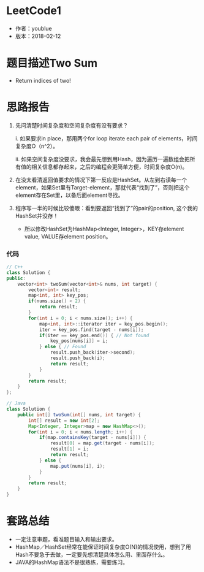# LeetCode1
* 作者：youblue
* 版本：2018-02-12

# 题⽬描述Two Sum
* Return indices of two!

# 思路报告
1.  先问清楚时间复杂度和空间复杂度有没有要求？

    i. 如果要求in place，那用两个for loop iterate each pair of elements，时间复杂度O（n^2）。

    ii. 如果空间复杂度没要求，我会最先想到用Hash，因为遍历一遍数组会把所有值的相关信息都存起来，之后的编程会更简单方便，时间复杂度O(n)。

2. 在没太看清返回值要求的情况下第一反应是HashSet。从左到右读每一个element，如果Set里有Target-element，那就代表“找到了”，否则把这个element存在Set里，以备后面element寻找。

3. 程序写一半的时候比较傻眼：看到要返回“找到了”的pair的position, 这个我的HashSet并没存！
    * 所以修改HashSet为HashMap<Integer, Integer>，KEY存element value, VALUE存element position。

### 代码

```cpp
// C++
class Solution {
public:
    vector<int> twoSum(vector<int>& nums, int target) {
        vector<int> result;
        map<int, int> key_pos;
        if(nums.size() < 2) {
            return result;
        }
        for(int i = 0; i < nums.size(); i++) {
            map<int, int>::iterator iter = key_pos.begin();
            iter = key_pos.find(target - nums[i]);
            if(iter == key_pos.end()) { // Not found
                key_pos[nums[i]] = i;
            } else { // Found
                result.push_back(iter->second);
                result.push_back(i);
                return result;
            }
        }
        return result;
    }
};
```

```Java
// Java
class Solution {
    public int[] twoSum(int[] nums, int target) {
        int[] result = new int[2];
        Map<Integer, Integer>map = new HashMap<>();
        for(int i = 0; i < nums.length; i++) {
            if(map.containsKey(target - nums[i])) {
                result[0] = map.get(target - nums[i]);
                result[1] = i;
                return result;
            } else {
                map.put(nums[i], i);
            }
        }
        return result;
    }
}
```


# 套路总结

* 一定注意审题，看准题目输入和输出要求。
* HashMap／HashSet经常在能保证时间复杂度O(N)的情况使用，想到了用Hash不要急于去做，一定要先想清楚具体怎么用、里面存什么。
* JAVA的HashMap语法不是很熟练，需要练习。
